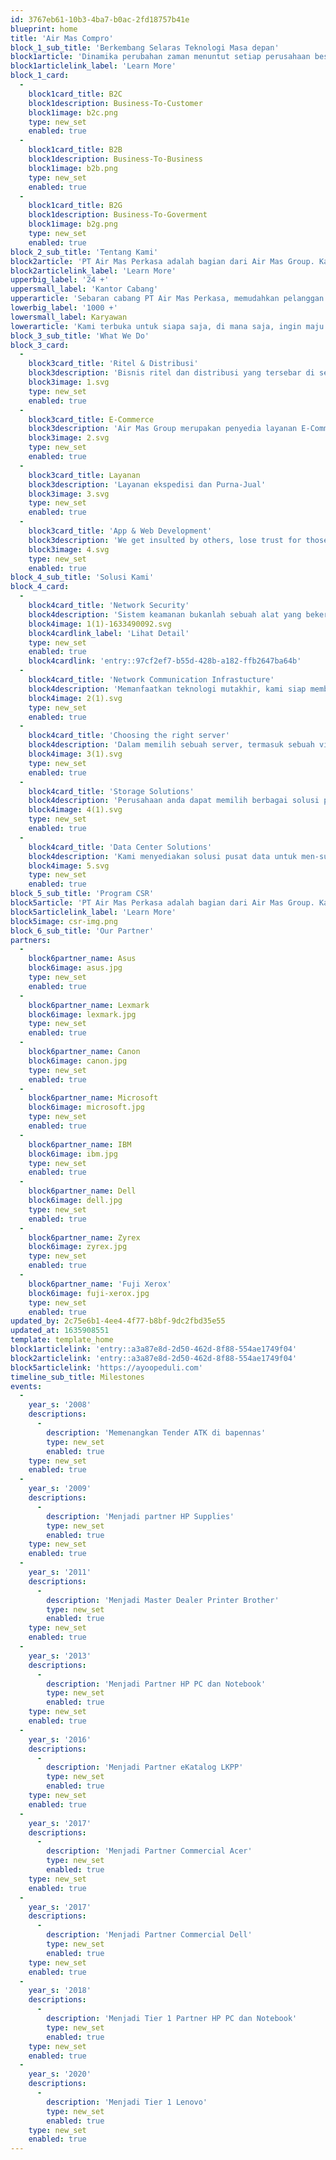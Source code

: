 ```yaml
---
id: 3767eb61-10b3-4ba7-b0ac-2fd18757b41e
blueprint: home
title: 'Air Mas Compro'
block_1_sub_title: 'Berkembang Selaras Teknologi Masa depan'
block1article: 'Dinamika perubahan zaman menuntut setiap perusahaan beserta sumber daya manusia di dalamnya, ikut beradptasi seiring perkembangan teknologi. PT Air Mas Perkasa sebagai Perusahaan Nasional tidak bisa tinggal diam menghadapi tantangan global pada semua sektoral.'
block1articlelink_label: 'Learn More'
block_1_card:
  -
    block1card_title: B2C
    block1description: Business-To-Customer
    block1image: b2c.png
    type: new_set
    enabled: true
  -
    block1card_title: B2B
    block1description: Business-To-Business
    block1image: b2b.png
    type: new_set
    enabled: true
  -
    block1card_title: B2G
    block1description: Business-To-Goverment
    block1image: b2g.png
    type: new_set
    enabled: true
block_2_sub_title: 'Tentang Kami'
block2article: 'PT Air Mas Perkasa adalah bagian dari Air Mas Group. Kami merupakan Perusahan Nasional yang mengedepankan Teknologi Informasi, yang bergerak pada lini pengadaan barang & jasa pemerintah/swasta, e-commerce, serta berbagai cakupan lini bisnis lainnya. Perusahaan ini didirikan oleh Basuki Surodjo pada tanggal 1 Januari 2008. Seiring waktu berjalan dan berkembangnya perusahaan menjadi lebih besar, saat ini PT Air Mas Perkasa sudah memiliki lebih dari 1000 orang karyawan dan 24 kantor cabang yang tersebar di seluruh Indonesia. Untuk memenuhi kebutuhan pelanggan setianya, PT Air Mas Perkasa selalu berkomitmen menjadi perusahaan Terdepan, Terlengkap, Terluas dan Terpercaya.'
block2articlelink_label: 'Learn More'
upperbig_label: '24 +'
uppersmall_label: 'Kantor Cabang'
upperarticle: 'Sebaran cabang PT Air Mas Perkasa, memudahkan pelanggan mendapatkan layanan cepat di kotanya'
lowerbig_label: '1000 +'
lowersmall_label: Karyawan
lowerarticle: 'Kami terbuka untuk siapa saja, di mana saja, ingin maju dan berkembang seiring dengan kemajuan zaman.'
block_3_sub_title: 'What We Do'
block_3_card:
  -
    block3card_title: 'Ritel & Distribusi'
    block3description: 'Bisnis ritel dan distribusi yang tersebar di seluruh Indonesia'
    block3image: 1.svg
    type: new_set
    enabled: true
  -
    block3card_title: E-Commerce
    block3description: 'Air Mas Group merupakan penyedia layanan E-Commerce sejak 2008'
    block3image: 2.svg
    type: new_set
    enabled: true
  -
    block3card_title: Layanan
    block3description: 'Layanan ekspedisi dan Purna-Jual'
    block3image: 3.svg
    type: new_set
    enabled: true
  -
    block3card_title: 'App & Web Development'
    block3description: 'We get insulted by others, lose trust for those We get back.'
    block3image: 4.svg
    type: new_set
    enabled: true
block_4_sub_title: 'Solusi Kami'
block_4_card:
  -
    block4card_title: 'Network Security'
    block4description: 'Sistem keamanan bukanlah sebuah alat yang bekerja sendiri, melainkan adalah sistem yang bekerja untuk menciptakan network environment yang aman. Kami adalah ahlinya dalam bidang firewall, intelligence intrusion detection and prevention, virtual private network, secure web access, security monitoring system, security information & management solution, antivirus endpoint solution, dan alat sekuritas lainnya yang dapat melindungi sistem anda secara fisik maupun virtual.'
    block4image: 1(1)-1633490092.svg
    block4cardlink_label: 'Lihat Detail'
    type: new_set
    enabled: true
    block4cardlink: 'entry::97cf2ef7-b55d-428b-a182-ffb2647ba64b'
  -
    block4card_title: 'Network Communication Infrastucture'
    block4description: 'Memanfaatkan teknologi mutakhir, kami siap membantu perusahaan Anda membuat Network & Communication Infrastructure yang bisa diandalkan dengan biaya yang efektif. Solusi ini meningkatkan konektivitas lokal maupun jarak jauh Anda yang dapat digunakan untuk DC-DRC replications maupun voice atau video conference.'
    block4image: 2(1).svg
    type: new_set
    enabled: true
  -
    block4card_title: 'Choosing the right server'
    block4description: 'Dalam memilih sebuah server, termasuk sebuah virtual machine dan container, banyak faktor yang dapat dipertimbangkan. Kami dapat membantu anda dalam memilih dasar yang sesuai dengan kebutuhan server perusahaan anda.'
    block4image: 3(1).svg
    type: new_set
    enabled: true
  -
    block4card_title: 'Storage Solutions'
    block4description: 'Perusahaan anda dapat memilih berbagai solusi penyimpanan berdasarkan keperluan bisnis dan kondisi yang perusahaan anda perlukan. Dari begitu banyak solusi penyimpanan, inilah opsi yang paling sering digunakan: SAN Storage, NAS Storage, DAS Storage, iSCSI, FC dan UTP connections. Kami dapat membantu anda dalam menentukan solusi penyimpanan yang perusahaan anda butuhkan.'
    block4image: 4(1).svg
    type: new_set
    enabled: true
  -
    block4card_title: 'Data Center Solutions'
    block4description: 'Kami menyediakan solusi pusat data untuk men-support transformasi digital perusahaan anda dalam meningkatkan sertifkasi dari institusi tepercaya seperti Uptime Institute atau EPI for ANSI/TIA-942. Layanan ini digunakan untuk memastikan reabilitas, efisiensi, dan keaman tinggi untuk menjamin berkembangnya bisnis anda.'
    block4image: 5.svg
    type: new_set
    enabled: true
block_5_sub_title: 'Program CSR'
block5article: 'PT Air Mas Perkasa adalah bagian dari Air Mas Group. Kami merupakan Perusahan Nasional yang mengedepankan Teknologi Informasi, yang bergerak pada lini pengadaan barang & jasa pemerintah/swasta, e-commerce, serta berbagai cakupan lini bisnis lainnya. Perusahaan ini didirikan'
block5articlelink_label: 'Learn More'
block5image: csr-img.png
block_6_sub_title: 'Our Partner'
partners:
  -
    block6partner_name: Asus
    block6image: asus.jpg
    type: new_set
    enabled: true
  -
    block6partner_name: Lexmark
    block6image: lexmark.jpg
    type: new_set
    enabled: true
  -
    block6partner_name: Canon
    block6image: canon.jpg
    type: new_set
    enabled: true
  -
    block6partner_name: Microsoft
    block6image: microsoft.jpg
    type: new_set
    enabled: true
  -
    block6partner_name: IBM
    block6image: ibm.jpg
    type: new_set
    enabled: true
  -
    block6partner_name: Dell
    block6image: dell.jpg
    type: new_set
    enabled: true
  -
    block6partner_name: Zyrex
    block6image: zyrex.jpg
    type: new_set
    enabled: true
  -
    block6partner_name: 'Fuji Xerox'
    block6image: fuji-xerox.jpg
    type: new_set
    enabled: true
updated_by: 2c75e6b1-4ee4-4f77-b8bf-9dc2fbd35e55
updated_at: 1635908551
template: template_home
block1articlelink: 'entry::a3a87e8d-2d50-462d-8f88-554ae1749f04'
block2articlelink: 'entry::a3a87e8d-2d50-462d-8f88-554ae1749f04'
block5articlelink: 'https://ayoopeduli.com'
timeline_sub_title: Milestones
events:
  -
    year_s: '2008'
    descriptions:
      -
        description: 'Memenangkan Tender ATK di bapennas'
        type: new_set
        enabled: true
    type: new_set
    enabled: true
  -
    year_s: '2009'
    descriptions:
      -
        description: 'Menjadi partner HP Supplies'
        type: new_set
        enabled: true
    type: new_set
    enabled: true
  -
    year_s: '2011'
    descriptions:
      -
        description: 'Menjadi Master Dealer Printer Brother'
        type: new_set
        enabled: true
    type: new_set
    enabled: true
  -
    year_s: '2013'
    descriptions:
      -
        description: 'Menjadi Partner HP PC dan Notebook'
        type: new_set
        enabled: true
    type: new_set
    enabled: true
  -
    year_s: '2016'
    descriptions:
      -
        description: 'Menjadi Partner eKatalog LKPP'
        type: new_set
        enabled: true
    type: new_set
    enabled: true
  -
    year_s: '2017'
    descriptions:
      -
        description: 'Menjadi Partner Commercial Acer'
        type: new_set
        enabled: true
    type: new_set
    enabled: true
  -
    year_s: '2017'
    descriptions:
      -
        description: 'Menjadi Partner Commercial Dell'
        type: new_set
        enabled: true
    type: new_set
    enabled: true
  -
    year_s: '2018'
    descriptions:
      -
        description: 'Menjadi Tier 1 Partner HP PC dan Notebook'
        type: new_set
        enabled: true
    type: new_set
    enabled: true
  -
    year_s: '2020'
    descriptions:
      -
        description: 'Menjadi Tier 1 Lenovo'
        type: new_set
        enabled: true
    type: new_set
    enabled: true
---
```

